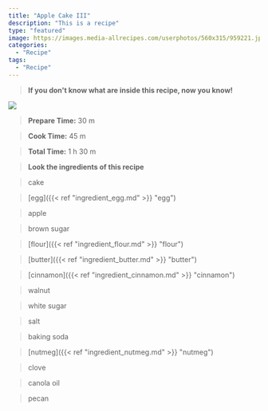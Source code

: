 ```yaml
---
title: "Apple Cake III"
description: "This is a recipe"
type: "featured"
image: https://images.media-allrecipes.com/userphotos/560x315/959221.jpg
categories: 
  - "Recipe"
tags: 
  - "Recipe"
---
```



>**If you don't know what are inside this recipe, now you know!**

![](../images/Recipes-Banner.jpg)
> **Prepare Time:** 30 m


> **Cook Time:** 45 m


> **Total Time:** 1 h 30 m

> **Look the ingredients of this recipe**

> cake

> [egg]({{< ref "ingredient_egg.md" >}} "egg")

> apple

> brown sugar

> [flour]({{< ref "ingredient_flour.md" >}} "flour")

> [butter]({{< ref "ingredient_butter.md" >}} "butter")

> [cinnamon]({{< ref "ingredient_cinnamon.md" >}} "cinnamon")

> walnut

> white sugar

> salt

> baking soda

> [nutmeg]({{< ref "ingredient_nutmeg.md" >}} "nutmeg")

> clove

> canola oil

> pecan

